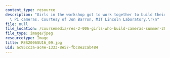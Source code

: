 ```yaml
---
content_type: resource
description: "Girls in the workshop got to work together to build their Raspberry\
  \ Pi cameras. Courtesy of Jon Barron, MIT Lincoln Laboratory.\r\n"
file: null
file_location: /coursemedia/res-2-006-girls-who-build-cameras-summer-2016/ac95cc3aac4e13338e57fbc8e2cab484_RES2006SU16_09.jpg
file_type: image/jpeg
resourcetype: Image
title: RES2006SU16_09.jpg
uid: ac95cc3a-ac4e-1333-8e57-fbc8e2cab484
---
```

